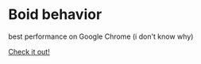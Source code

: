 # Boid behavior

best performance on Google Chrome (i don't know why)

[Check it out!](https://phantom22.github.io/Boid-behavior/)
